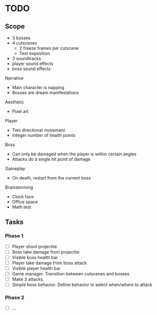 # TODO

## Scope

- 3 bosses
- 4 cutscenes
  - 2 freeze frames per cutscene
  - Text exposition
- 3 soundtracks
- player sound effects
- boss sound effects

Narrative

- Main character is napping
- Bosses are dream manifestations

Aesthetic

- Pixel art

Player

- Two directional movement
- Integer number of health points

Boss

- Can only be damaged when the player is within certain angles
- Attacks do a single hit point of damage

Gameplay

- On death, restart from the current boss

Brainstorming

- Clock face
- Office space
- Math test

## Tasks

### Phase 1

- [ ] Player shoot projectile
- [ ] Boss take damage from projectile
- [ ] Visible boss health bar
- [ ] Player take damage from boss attack
- [ ] Visible player health bar
- [ ] Game manager. Transition between cutscenes and bosses
- [ ] Make 3 attacks.
- [ ] Simple boss behavior. Define behavior to select when/where to attack

### Phase 2

- [ ] ...
